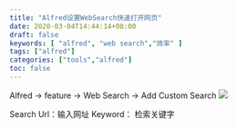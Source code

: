 ```yaml
---
title: "Alfred设置WebSearch快速打开网页"
date: 2020-03-04T14:44:14+08:00
draft: false
keywords: [ "alfred", "web search","效率" ]
tags: ["alfred"]
categories: ["tools","alfred"]
toc: false
---
```


Alfred -> feature -> Web Search -> Add Custom Search 
![](https://cdn.jsdelivr.net/gh/gknoone/pic-cloud/img/20200304144324.png)

Search Url：输入网址
Keyword： 检索关键字

